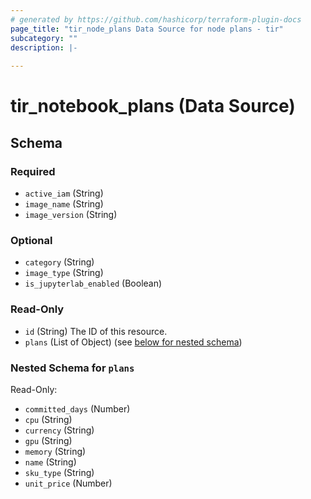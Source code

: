 ```yaml
---
# generated by https://github.com/hashicorp/terraform-plugin-docs
page_title: "tir_node_plans Data Source for node plans - tir"
subcategory: ""
description: |-
  
---
```


# tir_notebook_plans (Data Source)





<!-- schema generated by tfplugindocs -->
## Schema

### Required

- `active_iam` (String)
- `image_name` (String)
- `image_version` (String)

### Optional

- `category` (String)
- `image_type` (String)
- `is_jupyterlab_enabled` (Boolean)

### Read-Only

- `id` (String) The ID of this resource.
- `plans` (List of Object) (see [below for nested schema](#nestedatt--plans))

<a id="nestedatt--plans"></a>
### Nested Schema for `plans`

Read-Only:

- `committed_days` (Number)
- `cpu` (String)
- `currency` (String)
- `gpu` (String)
- `memory` (String)
- `name` (String)
- `sku_type` (String)
- `unit_price` (Number)
